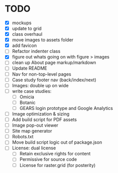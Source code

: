 # TODO
- [x] mockups
- [x] update to grid
- [x] class overhaul
- [x] move images to assets folder
- [x] add favicon
- [ ] Refactor indenter class
- [x] figure out whats going on with figure > images 
- [ ] clean up About page markup/markdown
- [ ] Update README
- [ ] Nav for non-top-level pages
- [ ] Case study footer nav (back/index/next)
- [ ] Images: double up on wide
- [ ] write case studies:
  - [ ] Omicia
  - [ ] Botanic
  - [ ] GEARS login prototype and Google Analytics
- [ ] Image optimization & sizing
- [ ] Add build script for PDF assets
- [ ] Image pop-out viewer
- [ ] Site map generator
- [ ] Robots.txt
- [ ] Move build script logic out of package.json
- [ ] License: dual license
  - [ ] Retain exclusive rights for content
  - [ ] Permissive for source code
  - [ ] License for raster.grid (for posterity)
